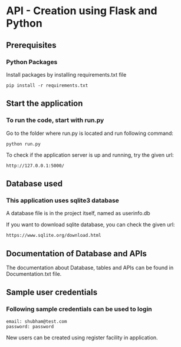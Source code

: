 # API - Creation using Flask and Python
## Prerequisites

### Python Packages
Install packages by installing requirements.txt file
    
    pip install -r requirements.txt
    
## Start the application
### To run the code, start with run.py
Go to the folder where run.py is located and run following command:
 
	python run.py

To check if the application server is up and running, try the given url:
 
	http://127.0.0.1:5000/
    
## Database used
### This application uses sqlite3 database
A database file is in the project itself, named as userinfo.db

If you want to download sqlite database, you can check the given url:

    https://www.sqlite.org/download.html

## Documentation of Database and APIs
The documentation about Database, tables and APIs can be found in Documentation.txt file.


## Sample user credentials
### Following sample credentials can be used to login

    email: shubham@test.com
    password: password
    
   New users can be created using register facility in application.
    
 
